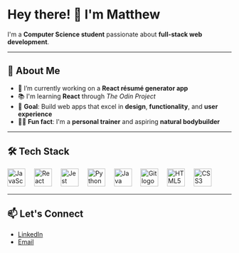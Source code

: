 # Hey there! 👋 I'm Matthew

I'm a **Computer Science student** passionate about **full-stack web development**.

---

## 🧠 About Me

- 🔭 I’m currently working on a **React résumé generator app**
- 📚 I'm learning **React** through *The Odin Project*
- 🎯 **Goal**: Build web apps that excel in **design**, **functionality**, and **user experience**
- 🏋️‍♂️ **Fun fact**: I'm a **personal trainer** and aspiring **natural bodybuilder**

---

## 🛠️ Tech Stack

<div align="left">
  <img src="https://cdn.jsdelivr.net/gh/devicons/devicon/icons/javascript/javascript-original.svg" height="40" alt="JavaScript logo" />
  <img width="12" />
  <img src="https://cdn.jsdelivr.net/gh/devicons/devicon/icons/react/react-original.svg" height="40" alt="React logo" />
  <img width="12" />
  <img src="https://cdn.jsdelivr.net/gh/devicons/devicon/icons/jest/jest-plain.svg" height="40" alt="Jest logo" />
  <img width="12" />
  <img src="https://cdn.jsdelivr.net/gh/devicons/devicon/icons/python/python-original.svg" height="40" alt="Python logo" />
  <img width="12" />
  <img src="https://cdn.jsdelivr.net/gh/devicons/devicon/icons/java/java-original.svg" height="40" alt="Java logo" />
  <img width="12" />
  <img src="https://cdn.jsdelivr.net/gh/devicons/devicon/icons/git/git-original.svg" height="40" alt="Git logo" />
  <img width="12" />
  <img src="https://cdn.jsdelivr.net/gh/devicons/devicon/icons/html5/html5-original.svg" height="40" alt="HTML5 logo" />
  <img width="12" />
  <img src="https://cdn.jsdelivr.net/gh/devicons/devicon/icons/css3/css3-original.svg" height="40" alt="CSS3 logo" />
</div>

---

## 📫 Let's Connect

- [LinkedIn](https://www.linkedin.com/in/YOUR-LINK)
- [Email](mailto:your@email.com)
